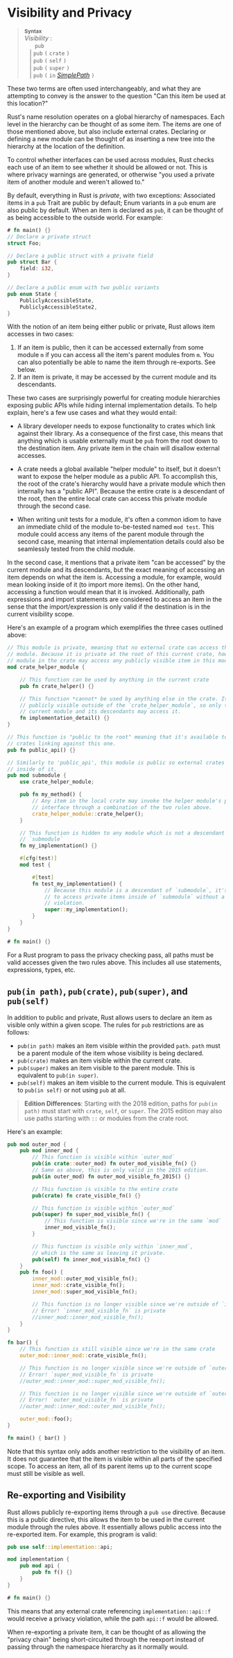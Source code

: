# Visibility and Privacy

> **<sup>Syntax<sup>**\
> _Visibility_ :\
> &nbsp;&nbsp; &nbsp;&nbsp; `pub`\
> &nbsp;&nbsp; | `pub` `(` `crate` `)`\
> &nbsp;&nbsp; | `pub` `(` `self` `)`\
> &nbsp;&nbsp; | `pub` `(` `super` `)`\
> &nbsp;&nbsp; | `pub` `(` `in` [_SimplePath_] `)`

These two terms are often used interchangeably, and what they are attempting to
convey is the answer to the question "Can this item be used at this location?"

Rust's name resolution operates on a global hierarchy of namespaces. Each level
in the hierarchy can be thought of as some item. The items are one of those
mentioned above, but also include external crates. Declaring or defining a new
module can be thought of as inserting a new tree into the hierarchy at the
location of the definition.

To control whether interfaces can be used across modules, Rust checks each use
of an item to see whether it should be allowed or not. This is where privacy
warnings are generated, or otherwise "you used a private item of another module
and weren't allowed to."

By default, everything in Rust is *private*, with two exceptions: Associated
items in a `pub` Trait are public by default; Enum variants
in a `pub` enum are also public by default. When an item is declared as `pub`,
it can be thought of as being accessible to the outside world. For example:

```rust
# fn main() {}
// Declare a private struct
struct Foo;

// Declare a public struct with a private field
pub struct Bar {
    field: i32,
}

// Declare a public enum with two public variants
pub enum State {
    PubliclyAccessibleState,
    PubliclyAccessibleState2,
}
```

With the notion of an item being either public or private, Rust allows item
accesses in two cases:

1. If an item is public, then it can be accessed externally from some module
   `m` if you can access all the item's parent modules from `m`. You can
   also potentially be able to name the item through re-exports. See below.
2. If an item is private, it may be accessed by the current module and its
   descendants.

These two cases are surprisingly powerful for creating module hierarchies
exposing public APIs while hiding internal implementation details. To help
explain, here's a few use cases and what they would entail:

* A library developer needs to expose functionality to crates which link
  against their library. As a consequence of the first case, this means that
  anything which is usable externally must be `pub` from the root down to the
  destination item. Any private item in the chain will disallow external
  accesses.

* A crate needs a global available "helper module" to itself, but it doesn't
  want to expose the helper module as a public API. To accomplish this, the
  root of the crate's hierarchy would have a private module which then
  internally has a "public API". Because the entire crate is a descendant of
  the root, then the entire local crate can access this private module through
  the second case.

* When writing unit tests for a module, it's often a common idiom to have an
  immediate child of the module to-be-tested named `mod test`. This module
  could access any items of the parent module through the second case, meaning
  that internal implementation details could also be seamlessly tested from the
  child module.

In the second case, it mentions that a private item "can be accessed" by the
current module and its descendants, but the exact meaning of accessing an item
depends on what the item is. Accessing a module, for example, would mean
looking inside of it (to import more items). On the other hand, accessing a
function would mean that it is invoked. Additionally, path expressions and
import statements are considered to access an item in the sense that the
import/expression is only valid if the destination is in the current visibility
scope.

Here's an example of a program which exemplifies the three cases outlined
above:

```rust
// This module is private, meaning that no external crate can access this
// module. Because it is private at the root of this current crate, however, any
// module in the crate may access any publicly visible item in this module.
mod crate_helper_module {

    // This function can be used by anything in the current crate
    pub fn crate_helper() {}

    // This function *cannot* be used by anything else in the crate. It is not
    // publicly visible outside of the `crate_helper_module`, so only this
    // current module and its descendants may access it.
    fn implementation_detail() {}
}

// This function is "public to the root" meaning that it's available to external
// crates linking against this one.
pub fn public_api() {}

// Similarly to 'public_api', this module is public so external crates may look
// inside of it.
pub mod submodule {
    use crate_helper_module;

    pub fn my_method() {
        // Any item in the local crate may invoke the helper module's public
        // interface through a combination of the two rules above.
        crate_helper_module::crate_helper();
    }

    // This function is hidden to any module which is not a descendant of
    // `submodule`
    fn my_implementation() {}

    #[cfg(test)]
    mod test {

        #[test]
        fn test_my_implementation() {
            // Because this module is a descendant of `submodule`, it's allowed
            // to access private items inside of `submodule` without a privacy
            // violation.
            super::my_implementation();
        }
    }
}

# fn main() {}
```

For a Rust program to pass the privacy checking pass, all paths must be valid
accesses given the two rules above. This includes all use statements,
expressions, types, etc.

## `pub(in path)`, `pub(crate)`, `pub(super)`, and `pub(self)`

In addition to public and private, Rust allows users to declare an item as
visible only within a given scope. The rules for `pub` restrictions are as
follows:
- `pub(in path)` makes an item visible within the provided `path`. `path` must
be a parent module of the item whose visibility is being declared.
- `pub(crate)` makes an item visible within the current crate.
- `pub(super)` makes an item visible to the parent module. This is equivalent
  to `pub(in super)`.
- `pub(self)` makes an item visible to the current module. This is equivalent
to `pub(in self)` or not using `pub` at all.

> **Edition Differences**: Starting with the 2018 edition, paths for
> `pub(in path)` must start with `crate`, `self`, or `super`. The 2015 edition
> may also use paths starting with `::` or modules from the crate root.

Here's an example:

```rust
pub mod outer_mod {
    pub mod inner_mod {
        // This function is visible within `outer_mod`
        pub(in crate::outer_mod) fn outer_mod_visible_fn() {}
        // Same as above, this is only valid in the 2015 edition.
        pub(in outer_mod) fn outer_mod_visible_fn_2015() {}

        // This function is visible to the entire crate
        pub(crate) fn crate_visible_fn() {}

        // This function is visible within `outer_mod`
        pub(super) fn super_mod_visible_fn() {
            // This function is visible since we're in the same `mod`
            inner_mod_visible_fn();
        }

        // This function is visible only within `inner_mod`,
        // which is the same as leaving it private.
        pub(self) fn inner_mod_visible_fn() {}
    }
    pub fn foo() {
        inner_mod::outer_mod_visible_fn();
        inner_mod::crate_visible_fn();
        inner_mod::super_mod_visible_fn();

        // This function is no longer visible since we're outside of `inner_mod`
        // Error! `inner_mod_visible_fn` is private
        //inner_mod::inner_mod_visible_fn();
    }
}

fn bar() {
    // This function is still visible since we're in the same crate
    outer_mod::inner_mod::crate_visible_fn();

    // This function is no longer visible since we're outside of `outer_mod`
    // Error! `super_mod_visible_fn` is private
    //outer_mod::inner_mod::super_mod_visible_fn();

    // This function is no longer visible since we're outside of `outer_mod`
    // Error! `outer_mod_visible_fn` is private
    //outer_mod::inner_mod::outer_mod_visible_fn();

    outer_mod::foo();
}

fn main() { bar() }
```

Note that this syntax only adds another restriction to the visibility of an
item. It does not guarantee that the item is visible within all parts of the
specified scope. To access an item, all of its parent items up to the
current scope must still be visible as well.

## Re-exporting and Visibility

Rust allows publicly re-exporting items through a `pub use` directive. Because
this is a public directive, this allows the item to be used in the current
module through the rules above. It essentially allows public access into the
re-exported item. For example, this program is valid:

```rust
pub use self::implementation::api;

mod implementation {
    pub mod api {
        pub fn f() {}
    }
}

# fn main() {}
```

This means that any external crate referencing `implementation::api::f` would
receive a privacy violation, while the path `api::f` would be allowed.

When re-exporting a private item, it can be thought of as allowing the "privacy
chain" being short-circuited through the reexport instead of passing through
the namespace hierarchy as it normally would.

[_SimplePath_]: paths.html#simple-paths
